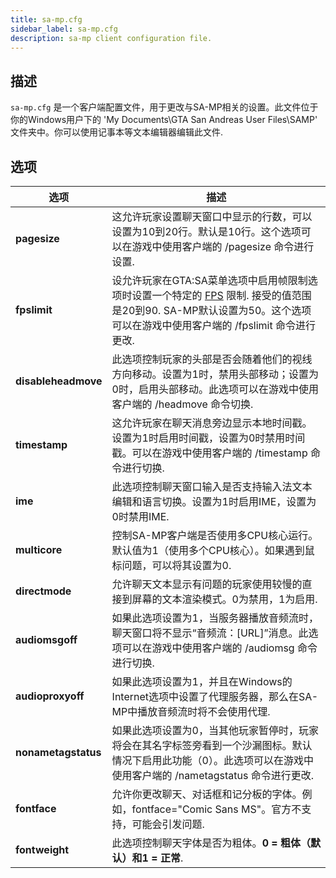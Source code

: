 ```yaml
---
title: sa-mp.cfg
sidebar_label: sa-mp.cfg
description: sa-mp client configuration file.
---
```


## 描述

`sa-mp.cfg` 是一个客户端配置文件，用于更改与SA-MP相关的设置。此文件位于你的Windows用户下的 'My Documents\\GTA San Andreas User Files\\SAMP' 文件夹中。你可以使用记事本等文本编辑器编辑此文件.

## 选项

| 选项              | 描述                                                                                                                                                                                                                                                                                                                                 |
|---------------------|---------------------------------------------------------------------------------------------------------------------------------------------------------------------------------------------------------------------------------------------------------------------------------------------------------------------------------------------|
| **pagesize**        | 这允许玩家设置聊天窗口中显示的行数，可以设置为10到20行。默认是10行。这个选项可以在游戏中使用客户端的 /pagesize 命令进行设置.                                                                                                                        |
| **fpslimit**        | 设允许玩家在GTA:SA菜单选项中启用帧限制选项时设置一个特定的 [FPS](http://en.wikipedia.org/wiki/Frame_rate "http://en.wikipedia.org/wiki/Frame_rate") 限制. 接受的值范围是20到90. SA-MP默认设置为50。这个选项可以在游戏中使用客户端的 /fpslimit 命令进行更改. |
| **disableheadmove** | 此选项控制玩家的头部是否会随着他们的视线方向移动。设置为1时，禁用头部移动；设置为0时，启用头部移动。此选项可以在游戏中使用客户端的 /headmove 命令切换.                                                                                                                                     |
| **timestamp**       | 这允许玩家在聊天消息旁边显示本地时间戳。设置为1时启用时间戳，设置为0时禁用时间戳。可以在游戏中使用客户端的 /timestamp 命令进行切换.                                                                                                                                                |
| **ime**             | 此选项控制聊天窗口输入是否支持输入法文本编辑和语言切换。设置为1时启用IME，设置为0时禁用IME.                                                                                                                                                                                                        |
| **multicore**       | 控制SA-MP客户端是否使用多CPU核心运行。默认值为1（使用多个CPU核心）。如果遇到鼠标问题，可以将其设置为0.                                                                                                                                                                                |
| **directmode**      | 允许聊天文本显示有问题的玩家使用较慢的直接到屏幕的文本渲染模式。0为禁用，1为启用.                                                                                                                                                                                                      |
| **audiomsgoff**     | 如果此选项设置为1，当服务器播放音频流时，聊天窗口将不显示“音频流：[URL]”消息。此选项可以在游戏中使用客户端的 /audiomsg 命令进行切换.                                                                                                                      |
| **audioproxyoff**   | 如果此选项设置为1，并且在Windows的Internet选项中设置了代理服务器，那么在SA-MP中播放音频流时将不会使用代理.                                                                                                                                                                               |
| **nonametagstatus** | 如果此选项设置为0，当其他玩家暂停时，玩家将会在其名字标签旁看到一个沙漏图标。默认情况下启用此功能（0）。此选项可以在游戏中使用客户端的 /nametagstatus 命令进行更改.                                                                                                       |
| **fontface**        | 允许你更改聊天、对话框和记分板的字体。例如，fontface="Comic Sans MS"。官方不支持，可能会引发问题.                                                                                                                                                                                       |
| **fontweight**      | 此选项控制聊天字体是否为粗体。**0 = 粗体（默认）和1 = 正常**.                                                                                                                                                                                                                                           |

